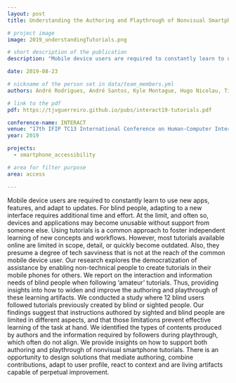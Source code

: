 ```yaml
---
layout: post
title: Understanding the Authoring and Playthrough of Nonvisual Smartphone Tutorials

# project image
image: 2019_understandingTutorials.png

# short description of the publication
description: "Mobile device users are required to constantly learn to use new apps, features, and adapt to updates. For blind people, adapting to a new interface requires additional time and effort. At the limit, and often so, devices and applications may become unusable without support from someone else. Using tutorials is a common approach to foster independent learning of new concepts and workflows. However, most tutorials available online are limited in scope, detail, or quickly become outdated. Also, they presume a degree of tech savviness that is not at the reach of the common mobile device user. Our research explores the democratization of assistance by enabling non-technical people to create tutorials in their mobile phones for others. We report on the interaction and information needs of blind people when following ‘amateur’ tutorials. Thus, providing insights into how to widen and improve the authoring and playthrough of these learning artifacts. We conducted a study where 12 blind users followed tutorials previously created by blind or sighted people. Our findings suggest that instructions authored by sighted and blind people are limited in different aspects, and that those limitations prevent effective learning of the task at hand. We identified the types of contents produced by authors and the information required by followers during playthrough, which often do not align. We provide insights on how to support both authoring and playthrough of nonvisual smartphone tutorials. There is an opportunity to design solutions that mediate authoring, combine contributions, adapt to user profile, react to context and are living artifacts capable of perpetual improvement."

date: 2019-08-23

# nickname of the person set in data/team_members.yml
authors: André Rodrigues, André Santos, Kyle Montague, Hugo Nicolau, Tiago Guerreiro

# link to the pdf
pdf: https://tjvguerreiro.github.io/pubs/interact19-tutorials.pdf

conference-name: INTERACT
venue: "17th IFIP TC13 International Conference on Human-Computer Interaction, Paphos, Cyprus, September, 2019"
year: 2019

projects:
  - smartphone_accessibility

# area for filter purpose
area: access

---
```

Mobile device users are required to constantly learn to use new apps, features, and adapt to updates. For blind people, adapting to a new interface requires additional time and effort. At the limit, and often so, devices and applications may become unusable without support from someone else. Using tutorials is a common approach to foster independent learning of new concepts and workflows. However, most tutorials available online are limited in scope, detail, or quickly become outdated. Also, they presume a degree of tech savviness that is not at the reach of the common mobile device user. Our research explores the democratization of assistance by enabling non-technical people to create tutorials in their mobile phones for others. We report on the interaction and information needs of blind people when following ‘amateur’ tutorials. Thus, providing insights into how to widen and improve the authoring and playthrough of these learning artifacts. We conducted a study where 12 blind users followed tutorials previously created by blind or sighted people. Our findings suggest that instructions authored by sighted and blind people are limited in different aspects, and that those limitations prevent effective learning of the task at hand. We identified the types of contents produced by authors and the information required by followers during playthrough, which often do not align. We provide insights on how to support both authoring and playthrough of nonvisual smartphone tutorials. There is an opportunity to design solutions that mediate authoring, combine contributions, adapt to user profile, react to context and are living artifacts capable of perpetual improvement.